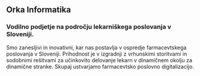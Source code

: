 ## Orka Informatika

### Vodilno podjetje na področju lekarniškega poslovanja v Sloveniji.

Smo zanesljivi in inovativni, kar nas postavlja v ospredje farmacevtskega poslovanja v Sloveniji. Prihodnost je v izgradnji z vrhunskimi storitvami in sodobnimi rešitvami za učinkovito delovanje lekarn v dinamičnem okolju za dinamične stranke. Skupaj ustvarjamo farmacevtsko poslovno digitalizacijo.
